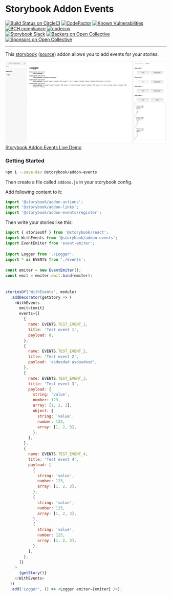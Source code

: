 # Storybook Addon Events

[![Build Status on CircleCI](https://circleci.com/gh/storybooks/storybook.svg?style=shield)](https://circleci.com/gh/storybooks/storybook)
[![CodeFactor](https://www.codefactor.io/repository/github/storybooks/storybook/badge)](https://www.codefactor.io/repository/github/storybooks/storybook)
[![Known Vulnerabilities](https://snyk.io/test/github/storybooks/storybook/8f36abfd6697e58cd76df3526b52e4b9dc894847/badge.svg)](https://snyk.io/test/github/storybooks/storybook/8f36abfd6697e58cd76df3526b52e4b9dc894847)
[![BCH compliance](https://bettercodehub.com/edge/badge/storybooks/storybook)](https://bettercodehub.com/results/storybooks/storybook) [![codecov](https://codecov.io/gh/storybooks/storybook/branch/master/graph/badge.svg)](https://codecov.io/gh/storybooks/storybook)  
[![Storybook Slack](https://now-examples-slackin-nqnzoygycp.now.sh/badge.svg)](https://now-examples-slackin-nqnzoygycp.now.sh/)
[![Backers on Open Collective](https://opencollective.com/storybook/backers/badge.svg)](#backers) [![Sponsors on Open Collective](https://opencollective.com/storybook/sponsors/badge.svg)](#sponsors)

* * *

This [storybook](https://storybooks.js.org) ([source](https://github.com/storybooks/storybook)) addon allows you to add events for your stories.

![Storybook Addon Events Example](docs/demo1.png)
[Storybook Addon Events Live Demo](https://z4o4z.github.io/storybook-addon-events/index.html)

### Getting Started

```sh
npm i --save-dev @storybook/addon-events
```

Then create a file called `addons.js` in your storybook config.

Add following content to it:

```js
import '@storybook/addon-actions';
import '@storybook/addon-links';
import '@storybook/addon-events/register';
```

Then write your stories like this:

```js
import { storiesOf } from '@storybook/react';
import WithEvents from '@storybook/addon-events';
import EventEmiter from 'event-emiter';

import Logger from './Logger';
import * as EVENTS from './events';

const emiter = new EventEmiter();
const emit = emiter.emit.bind(emiter);


storiesOf('WithEvents', module)
  .addDecorator(getStory => (
    <WithEvents
      emit={emit}
      events={[
        {
          name: EVENTS.TEST_EVENT_1,
          title: 'Test event 1',
          payload: 0,
        },
        {
          name: EVENTS.TEST_EVENT_2,
          title: 'Test event 2',
          payload: 'asdasdad asdasdasd',
        },
        {
          name: EVENTS.TEST_EVENT_3,
          title: 'Test event 3',
          payload: {
            string: 'value',
            number: 123,
            array: [1, 2, 3],
            object: {
              string: 'value',
              number: 123,
              array: [1, 2, 3],
            },
          },
        },
        {
          name: EVENTS.TEST_EVENT_4,
          title: 'Test event 4',
          payload: [
            {
              string: 'value',
              number: 123,
              array: [1, 2, 3],
            },
            {
              string: 'value',
              number: 123,
              array: [1, 2, 3],
            },
            {
              string: 'value',
              number: 123,
              array: [1, 2, 3],
            },
          ],
        },
      ]}
    >
      {getStory()}
    </WithEvents>
  ))
  .add('Logger', () => <Logger emiter={emiter} />);
```
